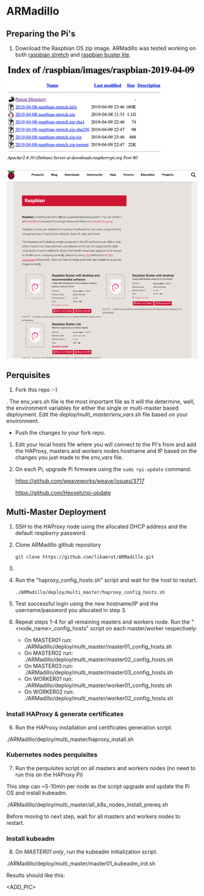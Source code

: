 # ARMadillo

## Preparing the Pi's

1. Download the Raspbian OS zip image. ARMadillo was tested working on both [raspbian stretch](https://downloads.raspberrypi.org/raspbian/images/raspbian-2019-04-09/) and [raspbian buster lite](https://www.raspberrypi.org/downloads/raspbian/).

![raspbian stretch download page](/img/Pi_prep/stretch.png)

![raspbian buster lite download page](/img/Pi_prep/buster.png)



## Perquisites

1. Fork this repo :-)

. The env_vars.sh file is the most important file as it will the determine, well, the environment variables for either the single or multi-master based deployment. Edit the *deploy/multi_master/env_vars.sh* file based on your environment. 

- Push the changes to your fork repo.

1. Edit your local hosts file where you will connect to the PI's from and add the HAProxy, masters and workers nodes hostname and IP based on the changes you just made to the *env_vars* file. 

2. On each Pi, upgrade Pi firmware using the ```sudo rpi-update``` command.

	<https://github.com/weaveworks/weave/issues/3717>
    
	<https://github.com/Hexxeh/rpi-update>

## Multi-Master Deployment

1. SSH to the HAProxy node using the allocated DHCP address and the default *raspberry* password.

2. Clone ARMadillo github repository

	```git clone https://github.com/likamrat/ARMadillo.git```

3. 

4. Run the "haproxy_config_hosts.sh" script and wait for the host to restart.

	```./ARMadillo/deploy/multi_master/haproxy_config_hosts.sh```

5. Test successful login using the new hostname/IP and the username/password you allocated in step 3.

5. Repeat steps 1-4 for all remaining masters and workers node. Run the "<node_name>_config_hosts" script on each master/worker respectively:

    - On MASTER01 run: ./ARMadillo/deploy/multi_master/master01_config_hosts.sh
    - On MASTER02 run: ./ARMadillo/deploy/multi_master/master02_config_hosts.sh
    - On MASTER03 run: ./ARMadillo/deploy/multi_master/master03_config_hosts.sh
    - On WORKER01 run: ./ARMadillo/deploy/multi_master/worker01_config_hosts.sh
    - On WORKER02 run: ./ARMadillo/deploy/multi_master/worker02_config_hosts.sh

### Install HAProxy & generate certificates

6. Run the HAProxy installation and certificates generation script.

./ARMadillo/deploy/multi_master/haproxy_install.sh

### Kubernetes nodes perquisites 

7. Run the perquisites script on all masters and workers nodes (no need to run this on the HAProxy Pi)

This step can ~5-10min per node as the script upgrade and update the Pi OS and install kubeadm.  

./ARMadillo/deploy/multi_master/all_k8s_nodes_install_prereq.sh

Before moving to next step, wait for all masters and workers nodes to restart. 

### Install kubeadm

8. On *MASTER01 only*, run the kubeadm initialization script.

./ARMadillo/deploy/multi_master/master01_kubeadm_init.sh

Results should like this:

<ADD_PIC>